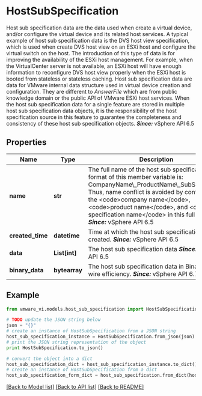 # HostSubSpecification

Host sub specification data are the data used when create a virtual device, and/or configure the virtual device and its related host services.  A typical example of host sub specification data is the DVS host view specification, which is used when create DVS host view on an ESXi host and configure the virtual switch on the host. The introduction of this type of data is for improving the availability of the ESXi host management. For example, when the VirtualCenter server is not available, an ESXi host will have enough information to reconfigure DVS host view properly when the ESXi host is booted from stateless or stateless caching. Host sub specification data are data for VMware internal data structure used in virtual device creation and configuration. They are different to *AnswerFile* which are from public knowledge domain or the public API of VMware ESXi host services. When the host sub specification data for a single feature are stored in multiple host sub specification data objects, it is the responsibility of the host specification source in this feature to guarantee the completeness and consistency of these host sub specification objects.  ***Since:*** vSphere API 6.5 

## Properties
Name | Type | Description | Notes
------------ | ------------- | ------------- | -------------
**name** | **str** | The full name of the host sub specification.  The format of this member variable is: CompanyName\\_ProductName\\_SubSpecName. Thus, name conflict is avoided by containing the &lt;code&gt;company name&lt;/code&gt;, &lt;code&gt;product name&lt;/code&gt;, and &lt;code&gt; sub specification name&lt;/code&gt; in this full name.  ***Since:*** vSphere API 6.5  | 
**created_time** | **datetime** | Time at which the host sub specification was created.  ***Since:*** vSphere API 6.5  | 
**data** | **List[int]** | The host sub specification data  ***Since:*** vSphere API 6.5  | [optional] 
**binary_data** | **bytearray** | The host sub specification data in Binary for wire efficiency.  ***Since:*** vSphere API 6.7  | [optional] 

## Example

```python
from vmware_vi.models.host_sub_specification import HostSubSpecification

# TODO update the JSON string below
json = "{}"
# create an instance of HostSubSpecification from a JSON string
host_sub_specification_instance = HostSubSpecification.from_json(json)
# print the JSON string representation of the object
print HostSubSpecification.to_json()

# convert the object into a dict
host_sub_specification_dict = host_sub_specification_instance.to_dict()
# create an instance of HostSubSpecification from a dict
host_sub_specification_form_dict = host_sub_specification.from_dict(host_sub_specification_dict)
```
[[Back to Model list]](../README.md#documentation-for-models) [[Back to API list]](../README.md#documentation-for-api-endpoints) [[Back to README]](../README.md)


